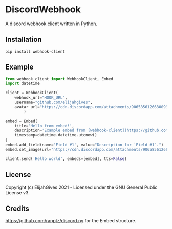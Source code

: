 # DiscordWebhook
A discord webhook client written in Python.

## Installation
```pip install webhook-client```

## Example
```py
from webhook_client import WebhookClient, Embed
import datetime

client = WebhookClient(
    webhook_url="HOOK_URL",
    username="github.com/elijahgives",
    avatar_url="https://cdn.discordapp.com/attachments/906585612663009314/906624383152431234/gift-gif.gif"
        )

embed = Embed(
    title='Hello from embed!',
    description='Example embed from [webhook-client](https://github.com/elijahgives/webhook-client).',
    timestamp=datetime.datetime.utcnow()
)
embed.add_field(name='Field #1', value="Description for `Field #1`.")
embed.set_image(url="https://cdn.discordapp.com/attachments/906585612663009314/906624383152431234/gift-gif.gif")

client.send('Hello world', embeds=[embed], tts=False)
```

## License
Copyright (c) ElijahGives 2021 - Licensed under the GNU General Public License v3.

## Credits
https://github.com/rapptz/discord.py for the Embed structure.